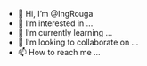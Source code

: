 - 👋 Hi, I’m @IngRouga
- 👀 I’m interested in ...
- 🌱 I’m currently learning ...
- 💞️ I’m looking to collaborate on ...
- 📫 How to reach me ...

<!---
IngRouga/IngRouga is a ✨ special ✨ repository because its `README.md` (this file) appears on your GitHub profile.
You can click the Preview link to take a look at your changes.
--->
